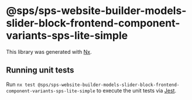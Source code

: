# @sps/sps-website-builder-models-slider-block-frontend-component-variants-sps-lite-simple

This library was generated with [Nx](https://nx.dev).

## Running unit tests

Run `nx test @sps/sps-website-builder-models-slider-block-frontend-component-variants-sps-lite-simple` to execute the unit tests via [Jest](https://jestjs.io).
